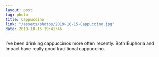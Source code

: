 ```yaml
---
layout: post
tag: photo
title: Cappuccino
link: "/assets/photos/2019-10-15-Cappuccino.jpg"
date: 2019-10-15 19:41:46
---
```

I’ve been drinking cappuccinos more often recently. Both Euphoria and Impact have really good traditional cappuccino. 